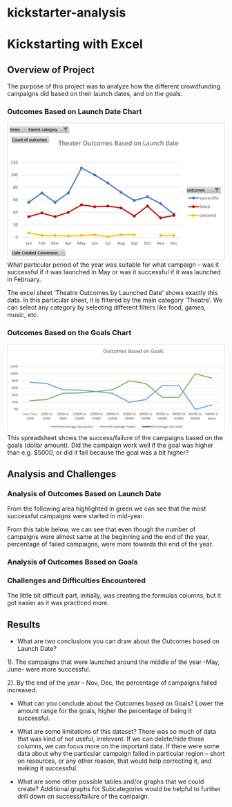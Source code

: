 # kickstarter-analysis

# Kickstarting with Excel

## Overview of Project

The purpose of this project was to analyze how the different crowdfunding campaigns did based on their launch dates, and on the goals.

### Outcomes Based on Launch Date Chart 
![Chart](./Theatre_Outcomes_vs_Launch.png)
What particular period of the year was suitable for what campaign – was it successful if it was launched in May or was it successful if it was launched in February.

The excel sheet ‘Theatre Outcomes by Launched Date’ shows exactly this data. In this particular sheet, it is filtered by the main category ‘Theatre’. We can select any category by selecting different filters like food, games, music, etc.


### Outcomes Based on the Goals Chart
![Chart](./Outcomes_vs_goals.png)
This spreadsheet shows the success/failure of the campaigns based on the goals (dollar amount). Did the campaign work well if the goal was higher than e.g. $5000, or did it fail because the goal was a bit higher?

## Analysis and Challenges

### Analysis of Outcomes Based on Launch Date

From the following area highlighted in green we can see that the most successful campaigns were started in mid-year.

From this table below, we can see that even though the number of campaigns were almost same at the beginning and the end of the year, percentage of failed campaigns, were more towards the end of the year.		

### Analysis of Outcomes Based on Goals

### Challenges and Difficulties Encountered
The little bit difficult part, initially, was creating the formulas columns, but it got easier as it was practiced more. 


## Results

- What are two conclusions you can draw about the Outcomes based on Launch Date?

1). The campaigns that were launched around the middle of the year -May, June- were more successful.

2). By the end of the year – Nov, Dec, the percentage of campaigns failed increased.


- What can you conclude about the Outcomes based on Goals?
  Lower the amount range for the goals, higher the percentage of being it      successful.

- What are some limitations of this dataset?
There was so much of data that was kind of not useful, irrelevant. If we can delete/hide those columns, we can focus more on the important data.
If there were some data about why the particular campaign failed in particular region – short on resources, or any other reason, that would help correcting it, and making it successful.


- What are some other possible tables and/or graphs that we could create?
Additional graphs for Subcategories would be helpful to further drill down on success/failure of the campaign.

